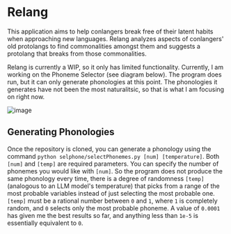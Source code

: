 # Relang

This application aims to help conlangers break free of their latent habits when approaching new languages. Relang analyzes aspects of conlangers' old protolangs to find commonalities amongst them and suggests a protolang that breaks from those commonalities.

Relang is currently a WIP, so it only has limited functionality. Currently, I am working on the Phoneme Selector (see diagram below). The program does run, but it can only generate phonologies at this point. The phonologies it generates have not been the most naturalitsic, so that is what I am focusing on right now.

![image](https://github.com/user-attachments/assets/822eaf28-fde2-4437-8702-2a650878cf8e)

## Generating Phonologies

Once the repository is cloned, you can generate a phonology using the command `python selphone/selectPhonemes.py [num] [temperature]`. Both `[num]` and `[temp]` are required parameters. You can specify the number of phonemes you would like with `[num]`. So the program does not produce the same phonology every time, there is a degree of randomness `[temp]` (analogous to an LLM model's temperature) that picks from a range of the most probable variables instead of just selecting the most probable one. `[temp]` must be a rational number between `0` and `1`, where `1` is completely random, and `0` selects only the most probable phoneme. A value of `0.0001` has given me the best results so far, and anything less than `1e-5` is essentially equivalent to `0`. 
